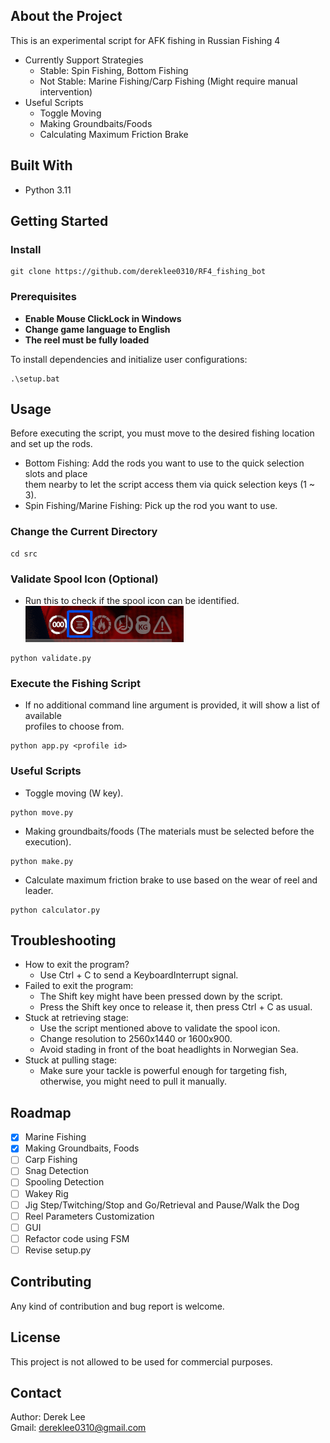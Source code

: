 ## About the Project
This is an experimental script for AFK fishing in Russian Fishing 4  

- Currently Support Strategies
  - Stable: Spin Fishing, Bottom Fishing
  - Not Stable: Marine Fishing/Carp Fishing (Might require manual intervention)
- Useful Scripts
  - Toggle Moving
  - Making Groundbaits/Foods
  - Calculating Maximum Friction Brake

## Built With
* Python 3.11 
  
## Getting Started
### Install
```
git clone https://github.com/dereklee0310/RF4_fishing_bot
```
### Prerequisites
* **Enable Mouse ClickLock in Windows**
* **Change game language to English**
* **The reel must be fully loaded**

To install dependencies and initialize user configurations:  
```
.\setup.bat
```

## Usage
Before executing the script, you must move to the desired fishing location and set up the rods.
- Bottom Fishing: Add the rods you want to use to the quick selection slots and place  
  them nearby to let the script access them via quick selection keys (1 ~ 3).
- Spin Fishing/Marine Fishing: Pick up the rod you want to use.

### Change the Current Directory
```
cd src
```

### Validate Spool Icon (Optional)
- Run this to check if the spool icon can be identified.  
![image](/static/status.png)
```
python validate.py
```

### Execute the Fishing Script
- If no additional command line argument is provided, it will show a list of available  
  profiles to choose from.
```
python app.py <profile id>
```

### Useful Scripts
- Toggle moving (W key).
```
python move.py
```
- Making groundbaits/foods (The materials must be selected before the execution).
```
python make.py
```
- Calculate maximum friction brake to use  based on the wear of reel and leader.
```
python calculator.py
```

## Troubleshooting
- How to exit the program?
  - Use Ctrl + C to send a KeyboardInterrupt signal.
- Failed to exit the program:
  - The Shift key might have been pressed down by the script.
  - Press the Shift key once to release it, then press Ctrl + C as usual.  
- Stuck at retrieving stage:
  - Use the script mentioned above to validate the spool icon.
  - Change resolution to 2560x1440 or 1600x900.
  - Avoid stading in front of the boat headlights in Norwegian Sea.
- Stuck at pulling stage:
  - Make sure your tackle is powerful enough for targeting fish, otherwise,
    you might need to pull it manually.

## Roadmap
- [x] Marine Fishing
- [x] Making Groundbaits, Foods
- [ ] Carp Fishing
- [ ] Snag Detection
- [ ] Spooling Detection
- [ ] Wakey Rig
- [ ] Jig Step/Twitching/Stop and Go/Retrieval and Pause/Walk the Dog
- [ ] Reel Parameters Customization
- [ ] GUI
- [ ] Refactor code using FSM
- [ ] Revise setup.py

## Contributing 
Any kind of contribution and bug report is welcome.

## License
This project is not allowed to be used for commercial purposes.

## Contact
Author: Derek Lee  
Gmail: dereklee0310@gmail.com 